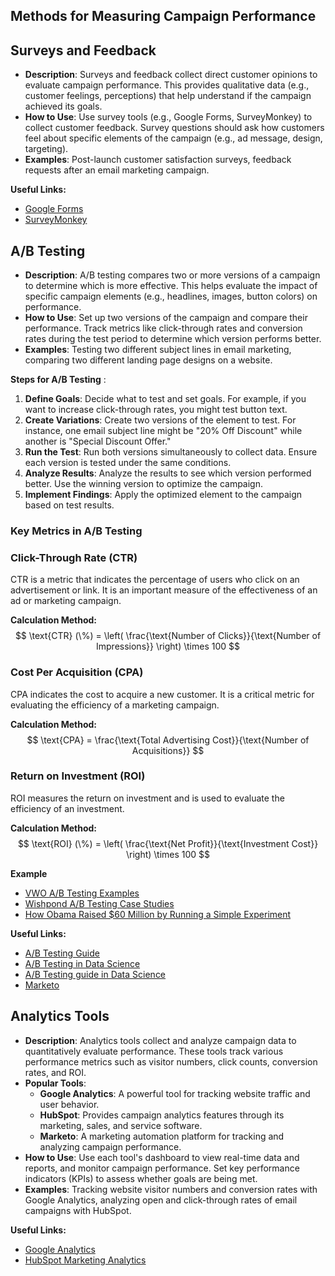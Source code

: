 ## Methods for Measuring Campaign Performance

## Surveys and Feedback
- **Description**: Surveys and feedback collect direct customer opinions to evaluate campaign performance. This provides qualitative data (e.g., customer feelings, perceptions) that help understand if the campaign achieved its goals.
- **How to Use**: Use survey tools (e.g., Google Forms, SurveyMonkey) to collect customer feedback. Survey questions should ask how customers feel about specific elements of the campaign (e.g., ad message, design, targeting).
- **Examples**: Post-launch customer satisfaction surveys, feedback requests after an email marketing campaign.

**Useful Links:**
- [Google Forms](https://www.google.com/forms/about/)
- [SurveyMonkey](https://www.surveymonkey.com/)

## A/B Testing
- **Description**: A/B testing compares two or more versions of a campaign to determine which is more effective. This helps evaluate the impact of specific campaign elements (e.g., headlines, images, button colors) on performance.
- **How to Use**: Set up two versions of the campaign and compare their performance. Track metrics like click-through rates and conversion rates during the test period to determine which version performs better.
- **Examples**: Testing two different subject lines in email marketing, comparing two different landing page designs on a website.

**Steps for A/B Testing** :
1. **Define Goals**: Decide what to test and set goals. For example, if you want to increase click-through rates, you might test button text.
2. **Create Variations**: Create two versions of the element to test. For instance, one email subject line might be "20% Off Discount" while another is "Special Discount Offer."
3. **Run the Test**: Run both versions simultaneously to collect data. Ensure each version is tested under the same conditions.
4. **Analyze Results**: Analyze the results to see which version performed better. Use the winning version to optimize the campaign.
5. **Implement Findings**: Apply the optimized element to the campaign based on test results.


### Key Metrics in A/B Testing

### Click-Through Rate (CTR)
CTR is a metric that indicates the percentage of users who click on an advertisement or link. It is an important measure of the effectiveness of an ad or marketing campaign.

**Calculation Method:**
$$
\text{CTR} (\%) = \left( \frac{\text{Number of Clicks}}{\text{Number of Impressions}} \right) \times 100 
$$

### Cost Per Acquisition (CPA)
CPA indicates the cost to acquire a new customer. It is a critical metric for evaluating the efficiency of a marketing campaign.

**Calculation Method:**
$$
\text{CPA} = \frac{\text{Total Advertising Cost}}{\text{Number of Acquisitions}} 
$$

### Return on Investment (ROI)
ROI measures the return on investment and is used to evaluate the efficiency of an investment.

**Calculation Method:**
$$
\text{ROI} (\%) = \left( \frac{\text{Net Profit}}{\text{Investment Cost}} \right) \times 100 
$$



**Example**
- [VWO A/B Testing Examples](https://vwo.com/blog/ab-testing-examples/)
- [Wishpond A/B Testing Case Studies](https://blog.wishpond.com/post/98235786280/50-a-b-split-test-conversion-optimization-case-studies)
- [How Obama Raised $60 Million by Running a Simple Experiment](https://www.optimizely.com/insights/blog/how-obama-raised-60-million-by-running-a-simple-experiment/)


**Useful Links:**
- [A/B Testing Guide](https://mailchimp.com/marketing-glossary/ab-tests/)
- [A/B Testing in Data Science](https://towardsdatascience.com/a-b-testing-a-complete-guide-to-statistical-testing-e3f1db140499)
- [A/B Testing guide in Data Science](https://blog.analytics-toolkit.com/2017/statistical-significance-ab-testing-complete-guide/ )
- [Marketo](https://www.marketo.com/)



## Analytics Tools
- **Description**: Analytics tools collect and analyze campaign data to quantitatively evaluate performance. These tools track various performance metrics such as visitor numbers, click counts, conversion rates, and ROI.
- **Popular Tools**:
  - **Google Analytics**: A powerful tool for tracking website traffic and user behavior.
  - **HubSpot**: Provides campaign analytics features through its marketing, sales, and service software.
  - **Marketo**: A marketing automation platform for tracking and analyzing campaign performance.
- **How to Use**: Use each tool's dashboard to view real-time data and reports, and monitor campaign performance. Set key performance indicators (KPIs) to assess whether goals are being met.
- **Examples**: Tracking website visitor numbers and conversion rates with Google Analytics, analyzing open and click-through rates of email campaigns with HubSpot.

**Useful Links:**
- [Google Analytics](https://analytics.google.com/)
- [HubSpot Marketing Analytics](https://www.hubspot.com/products/marketing/analytics)



